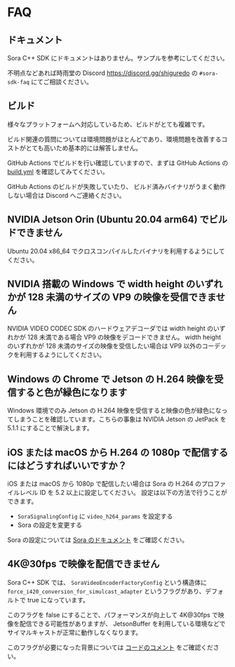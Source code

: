 # FAQ

## ドキュメント

Sora C++ SDK にドキュメントはありません。サンプルを参考にしてください。

不明点などあれば時雨堂の Discord https://discord.gg/shiguredo の `#sora-sdk-faq` にてご相談ください。

## ビルド

様々なプラットフォームへ対応しているため、ビルドがとても複雑です。

ビルド関連の質問については環境問題がほとんどであり、環境問題を改善するコストがとても高いため基本的には解答しません。

GitHub Actions でビルドを行い確認していますので、まずは GitHub Actions の [build.yml](https://github.com/shiguredo/sora-cpp-sdk/blob/develop/.github/workflows/build.yml) を確認してみてください。

GitHub Actions のビルドが失敗していたり、
ビルド済みバイナリがうまく動作しない場合は Discord へご連絡ください。

## NVIDIA Jetson Orin (Ubuntu 20.04 arm64) でビルドできません

Ubuntu 20.04 x86_64 でクロスコンパイルしたバイナリを利用するようにしてください。

## NVIDIA 搭載の Windows で width height のいずれかが 128 未満のサイズの VP9 の映像を受信できません

NVIDIA VIDEO CODEC SDK のハードウェアデコーダでは width height のいずれかが 128 未満である場合 VP9 の映像をデコードできません。 width height のいずれかが 128 未満のサイズの映像を受信したい場合は VP9 以外のコーデックを利用するようにしてください。

## Windows の Chrome で Jetson の H.264 映像を受信すると色が緑色になります

Windows 環境でのみ Jetson の H.264 映像を受信すると映像の色が緑色になってしまうことを確認しています。こちらの事象は NVIDIA Jetson の JetPack を 5.1.1 にすることで解決します。

## iOS または macOS から H.264 の 1080p で配信するにはどうすればいいですか？

iOS または macOS から 1080p で配信したい場合は Sora の H.264 のプロファイルレベル ID を 5.2 以上に設定してください。
設定は以下の方法で行うことができます。

- `SoraSignalingConfig` に `video_h264_params` を設定する
- Sora の設定を変更する

Sora の設定については [Sora のドキュメント](https://sora-doc.shiguredo.jp/SORA_CONF#1581db) をご確認ください。

## 4K@30fps で映像を配信できません

Sora C++ SDK では、 `SoraVideoEncoderFactoryConfig` という構造体に `force_i420_conversion_for_simulcast_adapter` というフラグがあり、デフォルトで true になっています。

このフラグを false にすることで、パフォーマンスが向上して 4K@30fps で映像を配信できる可能性がありますが、
JetsonBuffer を利用している環境などでサイマルキャストが正常に動作しなくなります。

このフラグが必要になった背景については [コードのコメント](https://github.com/shiguredo/sora-cpp-sdk/blob/8f6dba9218e0cda7cdefafe64a37c1af9d5e5c9e/include/sora/sora_video_encoder_factory.h#L57-L71) をご確認ください。
